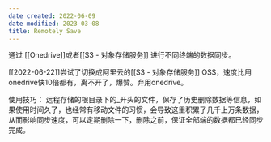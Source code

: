```yaml
---
date created: 2022-06-09
date modified: 2023-03-08
title: Remotely Save
---
```


通过 [[Onedrive]]或者[[S3 - 对象存储服务]] 进行不同终端的数据同步。

[[2022-06-22]]尝试了切换成阿里云的[[S3 - 对象存储服务]] OSS，速度比用onedrive快10倍都有，离不开了，爆赞。弃用onedrive。

使用技巧：
远程存储的根目录下的_开头的文件，保存了历史删除数据等信息，如果使用时间久了，也经常有移动文件的习惯，会导致这里积累了几千上万条数据，从而影响同步速度，可以定期删除一下，删除之前，保证全部端的数据都已经同步完成。
